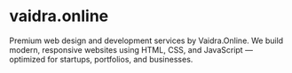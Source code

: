 # vaidra.online
Premium web design and development services by Vaidra.Online. We build modern, responsive websites using HTML, CSS, and JavaScript — optimized for startups, portfolios, and businesses.
